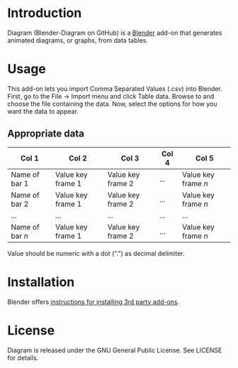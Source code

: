# Introduction
Diagram (Blender-Diagram on GitHub) is a [Blender](https://www.blender.org/) add-on that generates animated diagrams, or graphs, from data tables.

# Usage
This add-on lets you import Comma Separated Values (.csv) into Blender. First, go to the File -> Import menu and click Table data. Browse to and choose the file containing the data. Now, select the options for how you want the data to appear.

## Appropriate data
| Col 1 | Col 2 | Col 3 | Col 4 | Col 5 |
| --- | --- | --- | --- | --- |
| Name of bar 1 | Value key frame 1 | Value key frame 2 | ... | Value key frame *n* |
| Name of bar 2 | Value key frame 1 | Value key frame 2 | ... | Value key frame *n* |
| ... | ... | ... | ... | ... |
| Name of bar *n* | Value key frame 1 | Value key frame 2 | ... | Value key frame *n* |
Value should be numeric with a dot (".") as decimal delimiter.

# Installation
Blender offers [instructions for installing 3rd party add-ons](https://www.blender.org/manual/advanced/scripting/python/add_ons.html#installation-of-a-3rd-party-add-on).

# License
Diagram is released under the GNU General Public License. See LICENSE for details.
